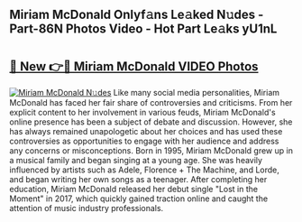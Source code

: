 ## Miriam McDonald Onlyf𝚊ns Le𝚊ked N𝚞des - Part-86N Photos Video - Hot Part Le𝚊ks yU1nL

# <h2><a href="http://ab67576.deff.icu/?id=Miriam+McDonald">🔗 New 👉🔴 Miriam McDonald VIDEO Photos</a></h2>

[![Miriam McDonald N𝚞des](https://i.imgur.com/rIISA9y.gif)](http://ab67576.deff.icu/?id=Miriam+McDonald)
Like many social media personalities, Miriam McDonald has faced her fair share of controversies and criticisms. From her explicit content to her involvement in various feuds, Miriam McDonald's online presence has been a subject of debate and discussion. However, she has always remained unapologetic about her choices and has used these controversies as opportunities to engage with her audience and address any concerns or misconceptions. Born in 1995, Miriam McDonald grew up in a musical family and began singing at a young age. She was heavily influenced by artists such as Adele, Florence + The Machine, and Lorde, and began writing her own songs as a teenager. After completing her education, Miriam McDonald released her debut single "Lost in the Moment" in 2017, which quickly gained traction online and caught the attention of music industry professionals.
